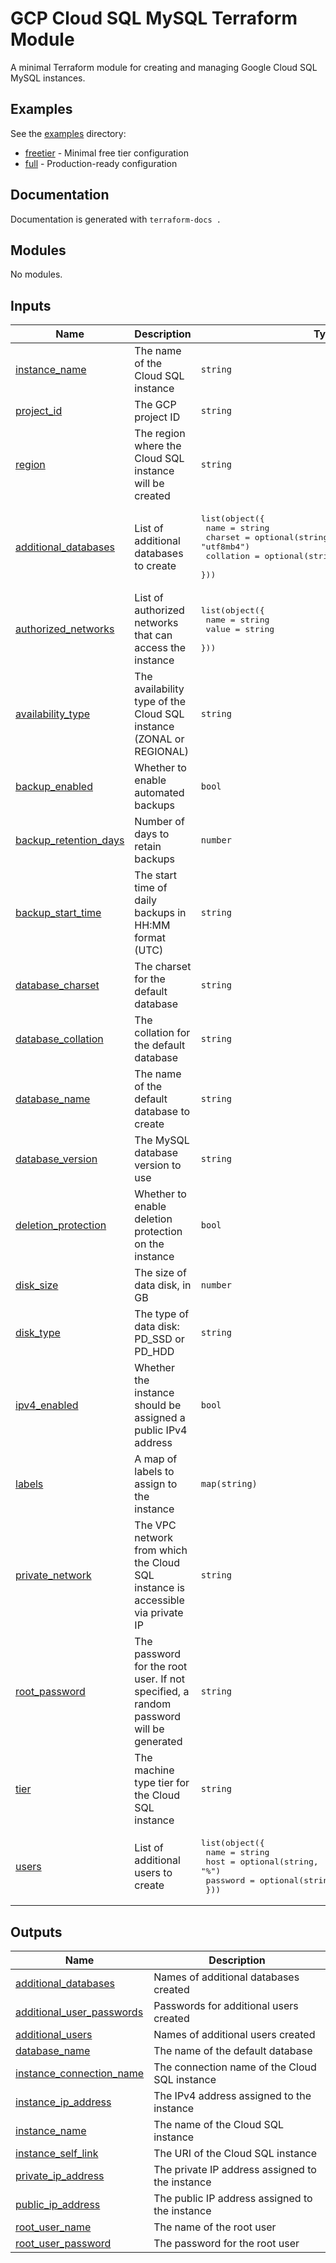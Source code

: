 # GCP Cloud SQL MySQL Terraform Module

A minimal Terraform module for creating and managing Google Cloud SQL MySQL instances.

## Examples

See the [examples](./examples) directory:

- [freetier](./examples/freetier) - Minimal free tier configuration
- [full](./examples/full) - Production-ready configuration

## Documentation

Documentation is generated with `terraform-docs .`

<!-- BEGIN_TF_DOCS -->
## Modules

No modules.

## Inputs

| Name | Description | Type | Default | Required |
|------|-------------|------|---------|:--------:|
| <a name="input_instance_name"></a> [instance\_name](#input\_instance\_name) | The name of the Cloud SQL instance | `string` | n/a | yes |
| <a name="input_project_id"></a> [project\_id](#input\_project\_id) | The GCP project ID | `string` | n/a | yes |
| <a name="input_region"></a> [region](#input\_region) | The region where the Cloud SQL instance will be created | `string` | n/a | yes |
| <a name="input_additional_databases"></a> [additional\_databases](#input\_additional\_databases) | List of additional databases to create | <pre>list(object({<br>    name      = string<br>    charset   = optional(string, "utf8mb4")<br>    collation = optional(string, "utf8mb4_unicode_ci")<br>  }))</pre> | `[]` | no |
| <a name="input_authorized_networks"></a> [authorized\_networks](#input\_authorized\_networks) | List of authorized networks that can access the instance | <pre>list(object({<br>    name  = string<br>    value = string<br>  }))</pre> | `[]` | no |
| <a name="input_availability_type"></a> [availability\_type](#input\_availability\_type) | The availability type of the Cloud SQL instance (ZONAL or REGIONAL) | `string` | `"ZONAL"` | no |
| <a name="input_backup_enabled"></a> [backup\_enabled](#input\_backup\_enabled) | Whether to enable automated backups | `bool` | `true` | no |
| <a name="input_backup_retention_days"></a> [backup\_retention\_days](#input\_backup\_retention\_days) | Number of days to retain backups | `number` | `7` | no |
| <a name="input_backup_start_time"></a> [backup\_start\_time](#input\_backup\_start\_time) | The start time of daily backups in HH:MM format (UTC) | `string` | `"03:00"` | no |
| <a name="input_database_charset"></a> [database\_charset](#input\_database\_charset) | The charset for the default database | `string` | `"utf8mb4"` | no |
| <a name="input_database_collation"></a> [database\_collation](#input\_database\_collation) | The collation for the default database | `string` | `"utf8mb4_unicode_ci"` | no |
| <a name="input_database_name"></a> [database\_name](#input\_database\_name) | The name of the default database to create | `string` | `"default"` | no |
| <a name="input_database_version"></a> [database\_version](#input\_database\_version) | The MySQL database version to use | `string` | `"MYSQL_8_0"` | no |
| <a name="input_deletion_protection"></a> [deletion\_protection](#input\_deletion\_protection) | Whether to enable deletion protection on the instance | `bool` | `true` | no |
| <a name="input_disk_size"></a> [disk\_size](#input\_disk\_size) | The size of data disk, in GB | `number` | `10` | no |
| <a name="input_disk_type"></a> [disk\_type](#input\_disk\_type) | The type of data disk: PD\_SSD or PD\_HDD | `string` | `"PD_SSD"` | no |
| <a name="input_ipv4_enabled"></a> [ipv4\_enabled](#input\_ipv4\_enabled) | Whether the instance should be assigned a public IPv4 address | `bool` | `false` | no |
| <a name="input_labels"></a> [labels](#input\_labels) | A map of labels to assign to the instance | `map(string)` | `{}` | no |
| <a name="input_private_network"></a> [private\_network](#input\_private\_network) | The VPC network from which the Cloud SQL instance is accessible via private IP | `string` | `null` | no |
| <a name="input_root_password"></a> [root\_password](#input\_root\_password) | The password for the root user. If not specified, a random password will be generated | `string` | `null` | no |
| <a name="input_tier"></a> [tier](#input\_tier) | The machine type tier for the Cloud SQL instance | `string` | `"db-f1-micro"` | no |
| <a name="input_users"></a> [users](#input\_users) | List of additional users to create | <pre>list(object({<br>    name     = string<br>    host     = optional(string, "%")<br>    password = optional(string, null)<br>  }))</pre> | `[]` | no |

## Outputs

| Name | Description |
|------|-------------|
| <a name="output_additional_databases"></a> [additional\_databases](#output\_additional\_databases) | Names of additional databases created |
| <a name="output_additional_user_passwords"></a> [additional\_user\_passwords](#output\_additional\_user\_passwords) | Passwords for additional users created |
| <a name="output_additional_users"></a> [additional\_users](#output\_additional\_users) | Names of additional users created |
| <a name="output_database_name"></a> [database\_name](#output\_database\_name) | The name of the default database |
| <a name="output_instance_connection_name"></a> [instance\_connection\_name](#output\_instance\_connection\_name) | The connection name of the Cloud SQL instance |
| <a name="output_instance_ip_address"></a> [instance\_ip\_address](#output\_instance\_ip\_address) | The IPv4 address assigned to the instance |
| <a name="output_instance_name"></a> [instance\_name](#output\_instance\_name) | The name of the Cloud SQL instance |
| <a name="output_instance_self_link"></a> [instance\_self\_link](#output\_instance\_self\_link) | The URI of the Cloud SQL instance |
| <a name="output_private_ip_address"></a> [private\_ip\_address](#output\_private\_ip\_address) | The private IP address assigned to the instance |
| <a name="output_public_ip_address"></a> [public\_ip\_address](#output\_public\_ip\_address) | The public IP address assigned to the instance |
| <a name="output_root_user_name"></a> [root\_user\_name](#output\_root\_user\_name) | The name of the root user |
| <a name="output_root_user_password"></a> [root\_user\_password](#output\_root\_user\_password) | The password for the root user |
<!-- END_TF_DOCS -->
